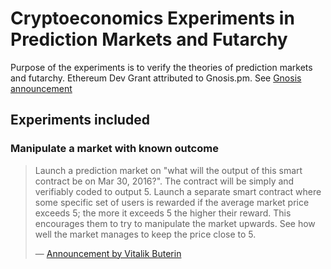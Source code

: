 # Cryptoeconomics Experiments in Prediction Markets and Futarchy
Purpose of the experiments is to verify the theories of prediction markets and futarchy.
Ethereum Dev Grant attributed to Gnosis.pm. See 
[Gnosis announcement]

## Experiments included
### Manipulate a market with known outcome
> Launch a prediction market on "what will the output of this smart contract be on Mar 30, 2016?". The contract will be simply and verifiably coded to output 5. Launch a separate smart contract where some specific set of users is rewarded if the average market price exceeds 5; the more it exceeds 5 the higher their reward. This encourages them to try to manipulate the market upwards. See how well the market manages to keep the price close to 5.
>
> &mdash; [Announcement by Vitalik Buterin]


[Gnosis announcement]: 
https://forum.gnosis.pm/t/an-introduction-to-cryptoeconomics-and-futarchy-experiments-on-gnosis/161

[Announcement by Vitalik Buterin]:
https://www.reddit.com/r/ethereum/comments/453sid/empirical_cryptoeconomics/

